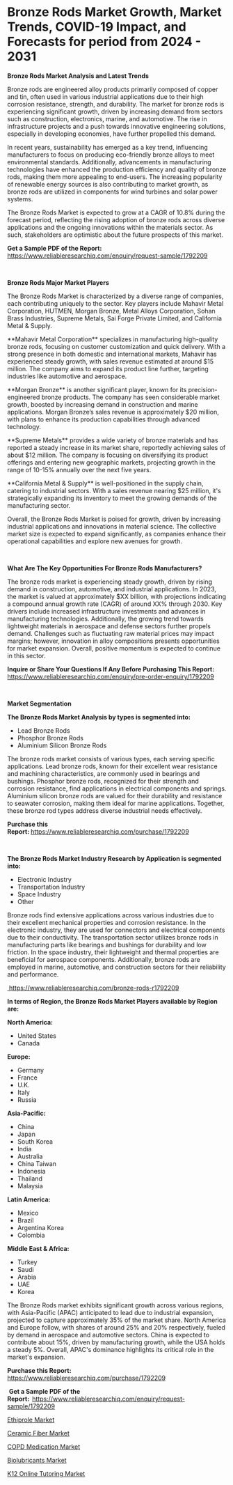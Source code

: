 <p><h1>Bronze Rods Market Growth, Market Trends, COVID-19 Impact, and Forecasts for period from 2024 - 2031</h1></p><p><strong>Bronze Rods Market Analysis and Latest Trends</strong></p>
<p><p>Bronze rods are engineered alloy products primarily composed of copper and tin, often used in various industrial applications due to their high corrosion resistance, strength, and durability. The market for bronze rods is experiencing significant growth, driven by increasing demand from sectors such as construction, electronics, marine, and automotive. The rise in infrastructure projects and a push towards innovative engineering solutions, especially in developing economies, have further propelled this demand.</p><p>In recent years, sustainability has emerged as a key trend, influencing manufacturers to focus on producing eco-friendly bronze alloys to meet environmental standards. Additionally, advancements in manufacturing technologies have enhanced the production efficiency and quality of bronze rods, making them more appealing to end-users. The increasing popularity of renewable energy sources is also contributing to market growth, as bronze rods are utilized in components for wind turbines and solar power systems.</p><p>The Bronze Rods Market is expected to grow at a CAGR of 10.8% during the forecast period, reflecting the rising adoption of bronze rods across diverse applications and the ongoing innovations within the materials sector. As such, stakeholders are optimistic about the future prospects of this market.</p></p>
<p><strong>Get a Sample PDF of the Report:&nbsp;</strong> <a href="https://www.reliableresearchiq.com/enquiry/request-sample/1792209?utm_campaign=99&utm_medium=2&utm_source=Github&utm_content=ia&utm_term=14112024&utm_id=bronze-rods">https://www.reliableresearchiq.com/enquiry/request-sample/1792209</a></p>
<p>&nbsp;</p>
<p><strong>Bronze Rods Major Market Players</strong></p>
<p><p>The Bronze Rods Market is characterized by a diverse range of companies, each contributing uniquely to the sector. Key players include Mahavir Metal Corporation, HUTMEN, Morgan Bronze, Metal Alloys Corporation, Sohan Brass Industries, Supreme Metals, Sai Forge Private Limited, and California Metal & Supply.</p><p>**Mahavir Metal Corporation** specializes in manufacturing high-quality bronze rods, focusing on customer customization and quick delivery. With a strong presence in both domestic and international markets, Mahavir has experienced steady growth, with sales revenue estimated at around $15 million. The company aims to expand its product line further, targeting industries like automotive and aerospace.</p><p>**Morgan Bronze** is another significant player, known for its precision-engineered bronze products. The company has seen considerable market growth, boosted by increasing demand in construction and marine applications. Morgan Bronze’s sales revenue is approximately $20 million, with plans to enhance its production capabilities through advanced technology.</p><p>**Supreme Metals** provides a wide variety of bronze materials and has reported a steady increase in its market share, reportedly achieving sales of about $12 million. The company is focusing on diversifying its product offerings and entering new geographic markets, projecting growth in the range of 10-15% annually over the next five years.</p><p>**California Metal & Supply** is well-positioned in the supply chain, catering to industrial sectors. With a sales revenue nearing $25 million, it's strategically expanding its inventory to meet the growing demands of the manufacturing sector.</p><p>Overall, the Bronze Rods Market is poised for growth, driven by increasing industrial applications and innovations in material science. The collective market size is expected to expand significantly, as companies enhance their operational capabilities and explore new avenues for growth.</p></p>
<p>&nbsp;</p>
<p><strong>What Are The Key Opportunities For Bronze Rods Manufacturers?</strong></p>
<p><p>The bronze rods market is experiencing steady growth, driven by rising demand in construction, automotive, and industrial applications. In 2023, the market is valued at approximately $XX billion, with projections indicating a compound annual growth rate (CAGR) of around XX% through 2030. Key drivers include increased infrastructure investments and advances in manufacturing technologies. Additionally, the growing trend towards lightweight materials in aerospace and defense sectors further propels demand. Challenges such as fluctuating raw material prices may impact margins; however, innovation in alloy compositions presents opportunities for market expansion. Overall, positive momentum is expected to continue in this sector.</p></p>
<p><strong>Inquire or Share Your Questions If Any Before Purchasing This Report:</strong> <a href="https://www.reliableresearchiq.com/enquiry/pre-order-enquiry/1792209?utm_campaign=99&utm_medium=2&utm_source=Github&utm_content=ia&utm_term=14112024&utm_id=bronze-rods">https://www.reliableresearchiq.com/enquiry/pre-order-enquiry/1792209</a></p>
<p>&nbsp;</p>
<p><strong>Market Segmentation</strong></p>
<p><strong>The Bronze Rods Market Analysis by types is segmented into:</strong></p>
<p><ul><li>Lead Bronze Rods</li><li>Phosphor Bronze Rods</li><li>Aluminium Silicon Bronze Rods</li></ul></p>
<p><p>The bronze rods market consists of various types, each serving specific applications. Lead bronze rods, known for their excellent wear resistance and machining characteristics, are commonly used in bearings and bushings. Phosphor bronze rods, recognized for their strength and corrosion resistance, find applications in electrical components and springs. Aluminium silicon bronze rods are valued for their durability and resistance to seawater corrosion, making them ideal for marine applications. Together, these bronze rod types address diverse industrial needs effectively.</p></p>
<p><strong>Purchase this Report:&nbsp;</strong><a href="https://www.reliableresearchiq.com/purchase/1792209?utm_campaign=99&utm_medium=2&utm_source=Github&utm_content=ia&utm_term=14112024&utm_id=bronze-rods">https://www.reliableresearchiq.com/purchase/1792209</a></p>
<p>&nbsp;</p>
<p><strong>The Bronze Rods Market Industry Research by Application is segmented into:</strong></p>
<p><ul><li>Electronic Industry</li><li>Transportation Industry</li><li>Space Industry</li><li>Other</li></ul></p>
<p><p>Bronze rods find extensive applications across various industries due to their excellent mechanical properties and corrosion resistance. In the electronic industry, they are used for connectors and electrical components due to their conductivity. The transportation sector utilizes bronze rods in manufacturing parts like bearings and bushings for durability and low friction. In the space industry, their lightweight and thermal properties are beneficial for aerospace components. Additionally, bronze rods are employed in marine, automotive, and construction sectors for their reliability and performance.</p></p>
<p><a href="https://www.reliableresearchiq.com/bronze-rods-r1792209?utm_campaign=99&utm_medium=2&utm_source=Github&utm_content=ia&utm_term=14112024&utm_id=bronze-rods">&nbsp;https://www.reliableresearchiq.com/bronze-rods-r1792209</a></p>
<p><strong>In terms of Region, the Bronze Rods Market Players available by Region are:</strong></p>
<p>
    <p> <strong> North America: </strong>
        <ul>
            <li>United States</li>
            <li>Canada</li>
        </ul>
        </p> 
    <p> <strong> Europe: </strong>
        <ul>
            <li>Germany</li>
            <li>France</li>
            <li>U.K.</li>
            <li>Italy</li>
            <li>Russia</li>
        </ul>
        </p> 
    <p> <strong> Asia-Pacific: </strong>
        <ul>
            <li>China</li>
            <li>Japan</li>
            <li>South Korea</li>
            <li>India</li>
            <li>Australia</li>
            <li>China Taiwan</li>
            <li>Indonesia</li>
            <li>Thailand</li>
            <li>Malaysia</li>
        </ul>
        </p> 
    <p> <strong> Latin America: </strong>
        <ul>
            <li>Mexico</li>
            <li>Brazil</li>
            <li>Argentina Korea</li>
            <li>Colombia</li>
        </ul>
        </p> 
    <p> <strong> Middle East & Africa: </strong>
        <ul>
            <li>Turkey</li>
            <li>Saudi</li>
            <li>Arabia</li>
            <li>UAE</li>
            <li>Korea</li>
        </ul>
    </p>
    </p>
<p><p>The Bronze Rods market exhibits significant growth across various regions, with Asia-Pacific (APAC) anticipated to lead due to industrial expansion, projected to capture approximately 35% of the market share. North America and Europe follow, with shares of around 25% and 20% respectively, fueled by demand in aerospace and automotive sectors. China is expected to contribute about 15%, driven by manufacturing growth, while the USA holds a steady 5%. Overall, APAC's dominance highlights its critical role in the market's expansion.</p></p>
<p><strong>Purchase this Report: </strong><a href="https://www.reliableresearchiq.com/purchase/1792209?utm_campaign=99&utm_medium=2&utm_source=Github&utm_content=ia&utm_term=14112024&utm_id=bronze-rods">https://www.reliableresearchiq.com/purchase/1792209</a></p>
<p>&nbsp;<strong>Get a Sample PDF of the Report:&nbsp;&nbsp;</strong><a href="https://www.reliableresearchiq.com/enquiry/request-sample/1792209?utm_campaign=99&utm_medium=2&utm_source=Github&utm_content=ia&utm_term=14112024&utm_id=bronze-rods">https://www.reliableresearchiq.com/enquiry/request-sample/1792209</a></p>
<p><strong></strong></p>
<p><p><a href="https://www.linkedin.com/pulse/ethiprole-market-ecosystem-competitive-landscape-strategic-outlook-whgaf?utm_campaign=99&utm_medium=2&utm_source=Github&utm_content=ia&utm_term=14112024&utm_id=bronze-rods">Ethiprole Market</a></p><p><a href="https://www.linkedin.com/pulse/competitive-intelligence-ceramic-fiber-market-key-players-strategies-hl2uf?utm_campaign=99&utm_medium=2&utm_source=Github&utm_content=ia&utm_term=14112024&utm_id=bronze-rods">Ceramic Fiber Market</a></p><p><a href="https://issuu.com/reportprime-2/docs/copd-medication-market-size-2030.pp_14ef9fd0084538?utm_campaign=99&utm_medium=2&utm_source=Github&utm_content=ia&utm_term=14112024&utm_id=bronze-rods">COPD Medication Market</a></p><p><a href="https://www.linkedin.com/pulse/global-biolubricants-market-focus-product-type-vegetable-oilanimal-ytcmf?utm_campaign=99&utm_medium=2&utm_source=Github&utm_content=ia&utm_term=14112024&utm_id=bronze-rods">Biolubricants Market</a></p><p><a href="https://issuu.com/reportprime-2/docs/k12-online-tutoring-market-size-203_5425464c6d0f62?utm_campaign=99&utm_medium=2&utm_source=Github&utm_content=ia&utm_term=14112024&utm_id=bronze-rods">K12 Online Tutoring Market</a></p></p>
